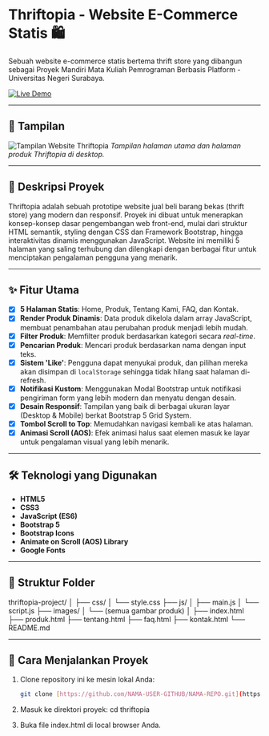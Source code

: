 #  Thriftopia - Website E-Commerce Statis 🛍️

Sebuah website e-commerce statis bertema thrift store yang dibangun sebagai Proyek Mandiri Mata Kuliah Pemrograman Berbasis Platform - Universitas Negeri Surabaya.

[![Live Demo](https://img.shields.io/badge/Live-Demo-brightgreen?style=for-the-badge)](https://NDORRRRR.github.io/thriftopia/)

---

## 📸 Tampilan

![Tampilan Website Thriftopia](screenshot.png)
*Tampilan halaman utama dan halaman produk Thriftopia di desktop.*

---

## 📄 Deskripsi Proyek

Thriftopia adalah sebuah prototipe website jual beli barang bekas (thrift store) yang modern dan responsif. Proyek ini dibuat untuk menerapkan konsep-konsep dasar pengembangan web front-end, mulai dari struktur HTML semantik, styling dengan CSS dan Framework Bootstrap, hingga interaktivitas dinamis menggunakan JavaScript. Website ini memiliki 5 halaman yang saling terhubung dan dilengkapi dengan berbagai fitur untuk menciptakan pengalaman pengguna yang menarik.

---

## ✨ Fitur Utama

- [x] **5 Halaman Statis**: Home, Produk, Tentang Kami, FAQ, dan Kontak.
- [x] **Render Produk Dinamis**: Data produk dikelola dalam array JavaScript, membuat penambahan atau perubahan produk menjadi lebih mudah.
- [x] **Filter Produk**: Memfilter produk berdasarkan kategori secara *real-time*.
- [x] **Pencarian Produk**: Mencari produk berdasarkan nama dengan input teks.
- [x] **Sistem 'Like'**: Pengguna dapat menyukai produk, dan pilihan mereka akan disimpan di `localStorage` sehingga tidak hilang saat halaman di-refresh.
- [x] **Notifikasi Kustom**: Menggunakan Modal Bootstrap untuk notifikasi pengiriman form yang lebih modern dan menyatu dengan desain.
- [x] **Desain Responsif**: Tampilan yang baik di berbagai ukuran layar (Desktop & Mobile) berkat Bootstrap 5 Grid System.
- [x] **Tombol Scroll to Top**: Memudahkan navigasi kembali ke atas halaman.
- [x] **Animasi Scroll (AOS)**: Efek animasi halus saat elemen masuk ke layar untuk pengalaman visual yang lebih menarik.

---

## 🛠️ Teknologi yang Digunakan

- **HTML5**
- **CSS3**
- **JavaScript (ES6)**
- **Bootstrap 5**
- **Bootstrap Icons**
- **Animate on Scroll (AOS) Library**
- **Google Fonts**

---

## 📁 Struktur Folder
thriftopia-project/
│
├── css/
│   └── style.css
├── js/
│   ├── main.js
│   └── script.js
├── images/
│   └── (semua gambar produk)
│
├── index.html
├── produk.html
├── tentang.html
├── faq.html
├── kontak.html
└── README.md

---

## 🚀 Cara Menjalankan Proyek

1. Clone repository ini ke mesin lokal Anda:
   ```bash
   git clone [https://github.com/NAMA-USER-GITHUB/NAMA-REPO.git](https://github.com/NDORRRRR/thriftopia.git)

2. Masuk ke direktori proyek:
    cd thriftopia

3. Buka file index.html di local browser Anda.